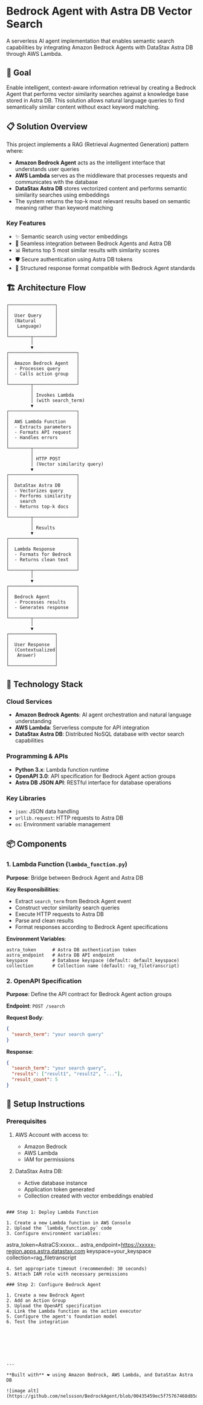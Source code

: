 
# Bedrock Agent with Astra DB Vector Search

A serverless AI agent implementation that enables semantic search capabilities by integrating Amazon Bedrock Agents with DataStax Astra DB through AWS Lambda.

## 🎯 Goal

Enable intelligent, context-aware information retrieval by creating a Bedrock Agent that performs vector similarity searches against a knowledge base stored in Astra DB. This solution allows natural language queries to find semantically similar content without exact keyword matching.

## 📋 Solution Overview

This project implements a RAG (Retrieval Augmented Generation) pattern where:

- **Amazon Bedrock Agent** acts as the intelligent interface that understands user queries
- **AWS Lambda** serves as the middleware that processes requests and communicates with the database
- **DataStax Astra DB** stores vectorized content and performs semantic similarity searches using embeddings
- The system returns the top-k most relevant results based on semantic meaning rather than keyword matching

### Key Features

- ✨ Semantic search using vector embeddings
- 🔄 Seamless integration between Bedrock Agents and Astra DB
- 📊 Returns top 5 most similar results with similarity scores
- 🛡️ Secure authentication using Astra DB tokens
- 📝 Structured response format compatible with Bedrock Agent standards

## 🏗️ Architecture Flow

```
┌─────────────────┐
│                 │
│  User Query     │
│  (Natural       │
│   Language)     │
│                 │
└────────┬────────┘
         │
         ▼
┌─────────────────────────┐
│                         │
│  Amazon Bedrock Agent   │
│  - Processes query      │
│  - Calls action group   │
│                         │
└────────┬────────────────┘
         │
         │ Invokes Lambda
         │ (with search_term)
         ▼
┌─────────────────────────┐
│                         │
│  AWS Lambda Function    │
│  - Extracts parameters  │
│  - Formats API request  │
│  - Handles errors       │
│                         │
└────────┬────────────────┘
         │
         │ HTTP POST
         │ (Vector similarity query)
         ▼
┌─────────────────────────┐
│                         │
│  DataStax Astra DB      │
│  - Vectorizes query     │
│  - Performs similarity  │
│    search               │
│  - Returns top-k docs   │
│                         │
└────────┬────────────────┘
         │
         │ Results
         ▼
┌─────────────────────────┐
│                         │
│  Lambda Response        │
│  - Formats for Bedrock  │
│  - Returns clean text   │
│                         │
└────────┬────────────────┘
         │
         ▼
┌─────────────────────────┐
│                         │
│  Bedrock Agent          │
│  - Processes results    │
│  - Generates response   │
│                         │
└────────┬────────────────┘
         │
         ▼
┌─────────────────┐
│                 │
│  User Response  │
│  (Contextualized│
│   Answer)       │
│                 │
└─────────────────┘
```

## 🔧 Technology Stack

### Cloud Services
- **Amazon Bedrock Agents**: AI agent orchestration and natural language understanding
- **AWS Lambda**: Serverless compute for API integration
- **DataStax Astra DB**: Distributed NoSQL database with vector search capabilities

### Programming & APIs
- **Python 3.x**: Lambda function runtime
- **OpenAPI 3.0**: API specification for Bedrock Agent action groups
- **Astra DB JSON API**: RESTful interface for database operations

### Key Libraries
- `json`: JSON data handling
- `urllib.request`: HTTP requests to Astra DB
- `os`: Environment variable management

## 📦 Components

### 1. Lambda Function (`lambda_function.py`)

**Purpose**: Bridge between Bedrock Agent and Astra DB

**Key Responsibilities**:
- Extract `search_term` from Bedrock Agent event
- Construct vector similarity search queries
- Execute HTTP requests to Astra DB
- Parse and clean results
- Format responses according to Bedrock Agent specifications

**Environment Variables**:
```
astra_token      # Astra DB authentication token
astra_endpoint   # Astra DB API endpoint
keyspace         # Database keyspace (default: default_keyspace)
collection       # Collection name (default: rag_filetranscript)
```

### 2. OpenAPI Specification

**Purpose**: Define the API contract for Bedrock Agent action groups

**Endpoint**: `POST /search`

**Request Body**:
```json
{
  "search_term": "your search query"
}
```

**Response**:
```json
{
  "search_term": "your search query",
  "results": ["result1", "result2", "..."],
  "result_count": 5
}
```

## 🚀 Setup Instructions

### Prerequisites

1. AWS Account with access to:
   - Amazon Bedrock
   - AWS Lambda
   - IAM for permissions

2. DataStax Astra DB:
   - Active database instance
   - Application token generated
   - Collection created with vector embeddings enabled


```

### Step 1: Deploy Lambda Function

1. Create a new Lambda function in AWS Console
2. Upload the `lambda_function.py` code
3. Configure environment variables:
   ```
   astra_token=AstraCS:xxxxx...
   astra_endpoint=https://xxxxx-region.apps.astra.datastax.com
   keyspace=your_keyspace
   collection=rag_filetranscript
   ```
4. Set appropriate timeout (recommended: 30 seconds)
5. Attach IAM role with necessary permissions

### Step 2: Configure Bedrock Agent

1. Create a new Bedrock Agent
2. Add an Action Group
3. Upload the OpenAPI specification
4. Link the Lambda function as the action executor
5. Configure the agent's foundation model
6. Test the integration


```



```





---

**Built with** ❤️ using Amazon Bedrock, AWS Lambda, and DataStax Astra DB

![image alt](https://github.com/nelssson/BedrockAgent/blob/00435459ec5f75767468d85de121f35ee7497392/input/BedRockinputoutput.png)



 
